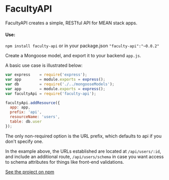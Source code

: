 # FacultyAPI

FacultyAPI creates a simple, RESTful API for MEAN stack apps. 

#### Use:

`npm install faculty-api` or in your package.json `"faculty-api":"~0.0.2"`

Create a Mongoose model, and export it to your backend `app.js`.

A basic use case is illustrated below:

```javascript
var express    = require('express');
var app        = module.exports = express();
var db         = require('./../mongooseModels');
var app        = module.exports = express();
var facultyApi = require('faculty-api');

facultyApi.addResource({
  app: app,
  prefix: 'api',
  resourceName: 'users',
  table: db.user
});
```

The only non-required option is the URL prefix, which defaults to api if you don't specify one. 

In the example above, the URLs established are located at `/api/users/:id`, and include an additional route, `/api/users/schema` in case you want access to schema attributes for things like front-end validations.

[See the project on npm](https://npmjs.org/package/faculty-api)

